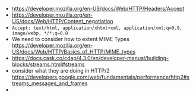 - https://developer.mozilla.org/en-US/docs/Web/HTTP/Headers/Accept
- https://developer.mozilla.org/en-US/docs/Web/HTTP/Content_negotiation
- ```Accept: text/html, application/xhtml+xml, application/xml;q=0.9, image/webp, */*;q=0.8```
- We need to consider how to extent MIME Types https://developer.mozilla.org/en-US/docs/Web/HTTP/Basics_of_HTTP/MIME_types
- https://docs.cask.co/cdap/4.3.0/en/developer-manual/building-blocks/streams.html#streams
- consider what they are doing in HTTP/2 https://developers.google.com/web/fundamentals/performance/http2#streams_messages_and_frames
- 
